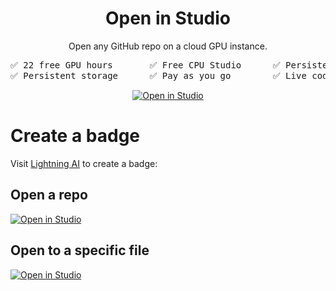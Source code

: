 <div align="center">

# Open in Studio

Open any GitHub repo on a cloud GPU instance.

<pre>
✅ 22 free GPU hours       ✅ Free CPU Studio      ✅ Persistent environment
✅ Persistent storage      ✅ Pay as you go        ✅ Live code together    
</pre>


<a target="_blank" href="https://lightning.ai/new?repo_url=https%3A%2F%2Fgithub.com%2FLightning-Universe%2Fbadge-demo%2Fblob%2Fmain%2Fhello-lightning.ipynb">
  <img src="https://pl-bolts-doc-images.s3.us-east-2.amazonaws.com/app-2/studio-badge.svg" alt="Open in Studio" />
</a>

</div>


# Create a badge
Visit [Lightning AI](https://lightning.ai/badge) to create a badge:   

## Open a repo   
<a target="_blank" href="https://lightning.ai/new?repo_url=https%3A%2F%2Fgithub.com%2FLightning-Universe%2Fbadge-demo">
  <img src="https://pl-bolts-doc-images.s3.us-east-2.amazonaws.com/app-2/studio-badge.svg" alt="Open in Studio" />
</a>

## Open to a specific file    
<a target="_blank" href="https://lightning.ai/new?repo_url=https%3A%2F%2Fgithub.com%2FLightning-Universe%2Fbadge-demo%2Fblob%2Fmain%2Fhello-lightning.ipynb">
  <img src="https://pl-bolts-doc-images.s3.us-east-2.amazonaws.com/app-2/studio-badge.svg" alt="Open in Studio" />
</a>
